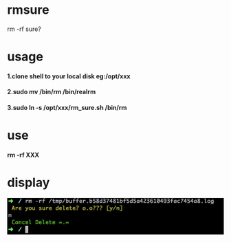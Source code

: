 # rmsure

rm -rf sure?

# usage

#### 1.clone shell to your local disk eg:/opt/xxx 
#### 2.sudo mv /bin/rm /bin/realrm
#### 3.sudo ln -s /opt/xxx/rm_sure.sh /bin/rm

# use

#### rm -rf XXX

# display

![](test.png)

